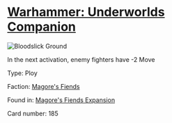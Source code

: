 # [Warhammer: Underworlds Companion](https://guidokessels.github.io/wh-underworlds)

  

![Bloodslick Ground](https://warhammerunderworlds.com/wp-content/uploads/sites/6/2018/03/185_ENG.png)

In the next activation, enemy fighters have -2 Move

Type: Ploy

Faction: [Magore's Fiends](https://guidokessels.github.io/wh-underworlds/factions/magores-fiends)

Found in: [Magore's Fiends Expansion](https://guidokessels.github.io/wh-underworlds/locations/magores-fiends-expansion)

Card number: 185
